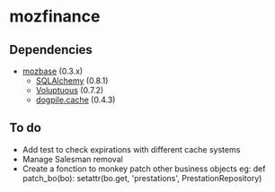 mozfinance
==========

Dependencies
------------

* [mozbase](https://github.com/b4stien/mozbase) (0.3.x)
  * [SQLAlchemy](http://hg.sqlalchemy.org/sqlalchemy) (0.8.1)
  * [Voluptuous](https://github.com/alecthomas/voluptuous) (0.7.2)
  * [dogpile.cache](http://dogpilecache.readthedocs.org/en/latest/) (0.4.3)


To do
-----

* Add test to check expirations with different cache systems
* Manage Salesman removal
* Create a fonction to monkey patch other business objects
    eg: def patch_bo(bo):
            setattr(bo.get, 'prestations', PrestationRepository)
